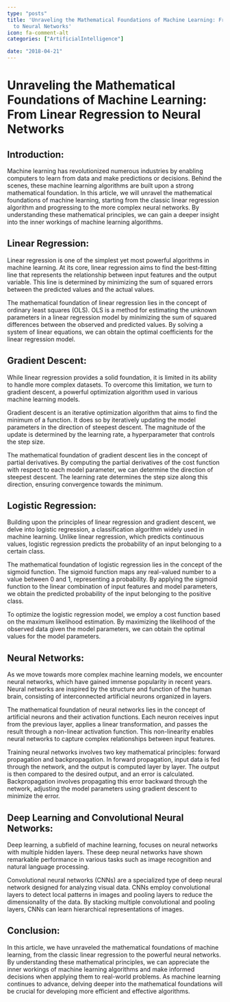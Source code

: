 ```yaml
---
type: "posts"
title: 'Unraveling the Mathematical Foundations of Machine Learning: From Linear Regression
  to Neural Networks'
icon: fa-comment-alt
categories: ["ArtificialIntelligence"]

date: "2018-04-21"
---
```




# Unraveling the Mathematical Foundations of Machine Learning: From Linear Regression to Neural Networks

## Introduction:
Machine learning has revolutionized numerous industries by enabling computers to learn from data and make predictions or decisions. Behind the scenes, these machine learning algorithms are built upon a strong mathematical foundation. In this article, we will unravel the mathematical foundations of machine learning, starting from the classic linear regression algorithm and progressing to the more complex neural networks. By understanding these mathematical principles, we can gain a deeper insight into the inner workings of machine learning algorithms.

## Linear Regression:
Linear regression is one of the simplest yet most powerful algorithms in machine learning. At its core, linear regression aims to find the best-fitting line that represents the relationship between input features and the output variable. This line is determined by minimizing the sum of squared errors between the predicted values and the actual values.

The mathematical foundation of linear regression lies in the concept of ordinary least squares (OLS). OLS is a method for estimating the unknown parameters in a linear regression model by minimizing the sum of squared differences between the observed and predicted values. By solving a system of linear equations, we can obtain the optimal coefficients for the linear regression model.

## Gradient Descent:
While linear regression provides a solid foundation, it is limited in its ability to handle more complex datasets. To overcome this limitation, we turn to gradient descent, a powerful optimization algorithm used in various machine learning models.

Gradient descent is an iterative optimization algorithm that aims to find the minimum of a function. It does so by iteratively updating the model parameters in the direction of steepest descent. The magnitude of the update is determined by the learning rate, a hyperparameter that controls the step size.

The mathematical foundation of gradient descent lies in the concept of partial derivatives. By computing the partial derivatives of the cost function with respect to each model parameter, we can determine the direction of steepest descent. The learning rate determines the step size along this direction, ensuring convergence towards the minimum.

## Logistic Regression:
Building upon the principles of linear regression and gradient descent, we delve into logistic regression, a classification algorithm widely used in machine learning. Unlike linear regression, which predicts continuous values, logistic regression predicts the probability of an input belonging to a certain class.

The mathematical foundation of logistic regression lies in the concept of the sigmoid function. The sigmoid function maps any real-valued number to a value between 0 and 1, representing a probability. By applying the sigmoid function to the linear combination of input features and model parameters, we obtain the predicted probability of the input belonging to the positive class.

To optimize the logistic regression model, we employ a cost function based on the maximum likelihood estimation. By maximizing the likelihood of the observed data given the model parameters, we can obtain the optimal values for the model parameters.

## Neural Networks:
As we move towards more complex machine learning models, we encounter neural networks, which have gained immense popularity in recent years. Neural networks are inspired by the structure and function of the human brain, consisting of interconnected artificial neurons organized in layers.

The mathematical foundation of neural networks lies in the concept of artificial neurons and their activation functions. Each neuron receives input from the previous layer, applies a linear transformation, and passes the result through a non-linear activation function. This non-linearity enables neural networks to capture complex relationships between input features.

Training neural networks involves two key mathematical principles: forward propagation and backpropagation. In forward propagation, input data is fed through the network, and the output is computed layer by layer. The output is then compared to the desired output, and an error is calculated. Backpropagation involves propagating this error backward through the network, adjusting the model parameters using gradient descent to minimize the error.

## Deep Learning and Convolutional Neural Networks:
Deep learning, a subfield of machine learning, focuses on neural networks with multiple hidden layers. These deep neural networks have shown remarkable performance in various tasks such as image recognition and natural language processing.

Convolutional neural networks (CNNs) are a specialized type of deep neural network designed for analyzing visual data. CNNs employ convolutional layers to detect local patterns in images and pooling layers to reduce the dimensionality of the data. By stacking multiple convolutional and pooling layers, CNNs can learn hierarchical representations of images.

## Conclusion:
In this article, we have unraveled the mathematical foundations of machine learning, from the classic linear regression to the powerful neural networks. By understanding these mathematical principles, we can appreciate the inner workings of machine learning algorithms and make informed decisions when applying them to real-world problems. As machine learning continues to advance, delving deeper into the mathematical foundations will be crucial for developing more efficient and effective algorithms.